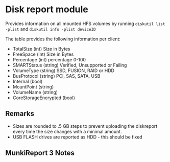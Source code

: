Disk report module
==============

Provides information on all mounted HFS volumes by running 
`diskutil list -plist` and `diskutil info -plist deviceID`

The table provides the following information per client:

* TotalSize (int) Size in Bytes
* FreeSpace (int) Size in Bytes
* Percentage (int) percentage 0-100
* SMARTStatus (string) Verified, Unsupported or Failing
* VolumeType (string) SSD, FUSION, RAID or HDD
* BusProtocol (string) PCI, SAS, SATA, USB
* Internal (bool)
* MountPoint (string)
* VolumeName (string)
* CoreStorageEncrypted (bool)


Remarks
---

* Sizes are rounded to .5 GB steps to prevent uploading the diskreport every time the size changes with a minimal amount.
* USB FLASH drives are reported as HDD - this should be fixed

MunkiReport 3 Notes
-------------------

